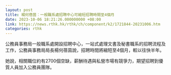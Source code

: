 ```yaml
---
layout: post
title: 楊何蓓茵︰一般職系處招聘中心可縮短招聘時間至4個月
date: 2023-10-06 18:21:26.000000000 +08:00
link: https://news.rthk.hk/rthk/ch/component/k2/1721844-20231006.htm
categories: rthk
---
```


公務員事務局一般職系處開設招聘中心，一站式處理文書及秘書職系的招聘流程及工作，公務員事務局局長楊何蓓茵說，招聘時間將縮短至4個月，較以往快半年。

她說，相關職位約有2700個空缺，薪酬待遇與私營市場有競爭力，期望招聘到優質人員加入公務員團隊。
